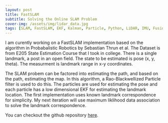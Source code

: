 ```yaml
---
layout: post
title: FastSLAM
subtitle: Solving the Online SLAM Problem
cover-img: /assets/img/lidar_data.jpg
tags: [SLAM, FastSLAM, EKF, Kalman, Particle, Python, LiDAR, IMU, Fusion]
---
```


I am curently working on a FastSLAM implementation based on the algorithm in Probabalistic Robotics by Sebastian Thrun et al. The Dataset is from E205 State Estimation Course that I took in college. There is a single landmark, a post in an open field. The state to be estimated is pose (x, y, theta). The measurment is landmark range in x-y coordinates. 

The SLAM probem can be factored into estimating the path, and based on the path, estimating the map. In this algorithm, a Rao-Blackwellized Particle filter is used to do this. The particles are used for estimating the pose and each particle has a low dimensional EKF for estimating the landmark location. The first implementation uses known landmark correspondence for simplicity. My next iteration will use maximum liklihood data association to solve the landmark correspondence.

You can checkout the github repository [here](https://github.com/peterjohnsonhmc/SLAM).
